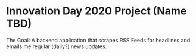 # Innovation Day 2020 Project (Name TBD)

The Goal: A backend application that scrapes RSS Feeds for headlines and emails me regular (daily?) news updates.
